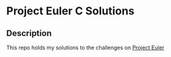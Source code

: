 # Project Euler C Solutions

## Description

This repo holds my solutions to the challenges on [Project Euler](https://projecteuler.net/)
